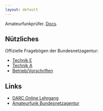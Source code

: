 ```yaml
---
layout: default
---
```


Amateurfunkprüfer. [Docs](docs/afp).

## Nützliches

Offizielle Fragebögen der Bundesnetzagentur:

- [Technik E](https://github.com/xfbs/afp/raw/master/pdf/TechnikE.pdf)
- [Technik A](https://github.com/xfbs/afp/raw/master/pdf/TechnikA.pdf)
- [Betrieb/Vorschriften](https://github.com/xfbs/afp/raw/master/pdf/BetriebVorschrif.pdf)

## Links

- [DARC Online Lehrgang](https://www.darc.de/der-club/referate/ajw/darc-online-lehrgang/)
- [Amateurfunk Bundesnetzagentur](https://www.bundesnetzagentur.de/DE/Sachgebiete/Telekommunikation/Unternehmen_Institutionen/Frequenzen/SpezielleAnwendungen/Amateurfunk/amateurfunk_node.html)


